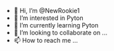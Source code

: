 - 👋 Hi, I’m @NewRookie1
- 👀 I’m interested in Pyton
- 🌱 I’m currently learning Pyton
- 💞️ I’m looking to collaborate on ...
- 📫 How to reach me ...

<!---
NewRookie1/NewRookie1 is a ✨ special ✨ repository because its `README.md` (this file) appears on your GitHub profile.
You can click the Preview link to take a look at your changes.
--->
